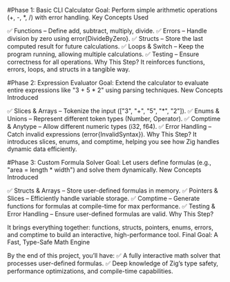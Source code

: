 #Phase 1: Basic CLI Calculator
Goal: Perform simple arithmetic operations (+, -, *, /) with error handling.
Key Concepts Used

✅ Functions – Define add, subtract, multiply, divide.
✅ Errors – Handle division by zero using error{DivideByZero}.
✅ Structs – Store the last computed result for future calculations.
✅ Loops & Switch – Keep the program running, allowing multiple calculations.
✅ Testing – Ensure correctness for all operations.
Why This Step? It reinforces functions, errors, loops, and structs in a tangible way.

#Phase 2: Expression Evaluator
Goal: Extend the calculator to evaluate entire expressions like "3 + 5 * 2" using parsing techniques.
New Concepts Introduced

✅ Slices & Arrays – Tokenize the input (["3", "+", "5", "*", "2"]).
✅ Enums & Unions – Represent different token types (Number, Operator).
✅ Comptime & Anytype – Allow different numeric types (i32, f64).
✅ Error Handling – Catch invalid expressions (error{InvalidSyntax}).
Why This Step? It introduces slices, enums, and comptime, helping you see how Zig handles dynamic data efficiently.

#Phase 3: Custom Formula Solver
Goal: Let users define formulas (e.g., "area = length * width") and solve them dynamically.
New Concepts Introduced

✅ Structs & Arrays – Store user-defined formulas in memory.
✅ Pointers & Slices – Efficiently handle variable storage.
✅ Comptime – Generate functions for formulas at compile-time for max performance.
✅ Testing & Error Handling – Ensure user-defined formulas are valid.
Why This Step?

It brings everything together: functions, structs, pointers, enums, errors, and comptime to build an interactive, high-performance tool.
Final Goal: A Fast, Type-Safe Math Engine

By the end of this project, you’ll have:
✅ A fully interactive math solver that processes user-defined formulas.
✅ Deep knowledge of Zig’s type safety, performance optimizations, and compile-time capabilities.
